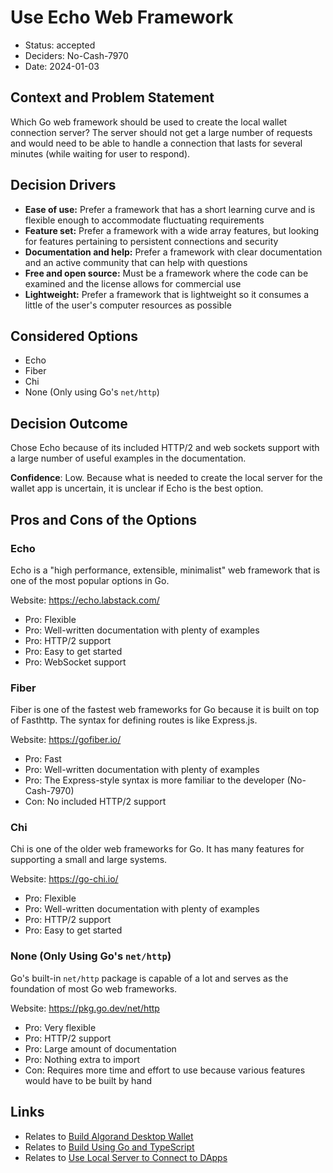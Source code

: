 # Use Echo Web Framework

- Status: accepted
- Deciders: No-Cash-7970
- Date: 2024-01-03

## Context and Problem Statement

Which Go web framework should be used to create the local wallet connection server? The server should not get a large number of requests and would need to be able to handle a connection that lasts for several minutes (while waiting for user to respond).

## Decision Drivers

- **Ease of use:** Prefer a framework that has a short learning curve and is flexible enough to accommodate fluctuating requirements
- **Feature set:** Prefer a framework with a wide array features, but looking for features pertaining to persistent connections and security
- **Documentation and help:** Prefer a framework with clear documentation and an active community that can help with questions
- **Free and open source:** Must be a framework where the code can be examined and the license allows for commercial use
- **Lightweight:** Prefer a framework that is lightweight so it consumes a little of the user's computer resources as possible

## Considered Options

- Echo
- Fiber
- Chi
- None (Only using Go's `net/http`)

## Decision Outcome

Chose Echo because of its included HTTP/2 and web sockets support with a large number of useful examples in the documentation.

**Confidence**: Low. Because what is needed to create the local server for the wallet app is uncertain, it is unclear if Echo is the best option.

## Pros and Cons of the Options

### Echo

Echo is a "high performance, extensible, minimalist" web framework that is one of the most popular options in Go.

Website: <https://echo.labstack.com/>

- Pro: Flexible
- Pro: Well-written documentation with plenty of examples
- Pro: HTTP/2 support
- Pro: Easy to get started
- Pro: WebSocket support

### Fiber

Fiber is one of the fastest web frameworks for Go because it is built on top of Fasthttp. The syntax for defining routes is like Express.js.

Website: <https://gofiber.io/>

- Pro: Fast
- Pro: Well-written documentation with plenty of examples
- Pro: The Express-style syntax is more familiar to the developer (No-Cash-7970)
- Con: No included HTTP/2 support

### Chi

Chi is one of the older web frameworks for Go. It has many features for supporting a small and large systems.

Website: <https://go-chi.io/>

- Pro: Flexible
- Pro: Well-written documentation with plenty of examples
- Pro: HTTP/2 support
- Pro: Easy to get started

### None (Only Using Go's `net/http`)

Go's built-in `net/http` package is capable of a lot and serves as the foundation of most Go web frameworks.

Website: <https://pkg.go.dev/net/http>

- Pro: Very flexible
- Pro: HTTP/2 support
- Pro: Large amount of documentation
- Pro: Nothing extra to import
- Con: Requires more time and effort to use because various features would have to be built by hand

## Links

- Relates to [Build Algorand Desktop Wallet](20231231-build-algorand-desktop-wallet.md)
- Relates to [Build Using Go and TypeScript](20240101-build-using-go-and-typescript.md)
- Relates to [Use Local Server to Connect to DApps](20240102-use-echo-web-framework.md)
